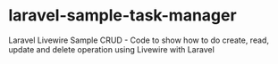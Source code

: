 # laravel-sample-task-manager
Laravel Livewire Sample CRUD - Code to show how to do create, read, update and delete operation using Livewire with Laravel